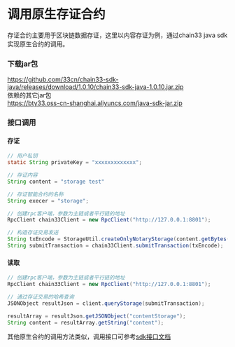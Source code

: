 # 调用原生存证合约

存证合约主要用于区块链数据存证，这里以内容存证为例，通过chain33 java sdk实现原生合约的调用。

### 下载jar包
https://github.com/33cn/chain33-sdk-java/releases/download/1.0.10/chain33-sdk-java-1.0.10.jar.zip  
依赖的其它jar包  
https://bty33.oss-cn-shanghai.aliyuncs.com/java-sdk-jar.zip  

### 接口调用

#### 存证
``` java
// 用户私钥
static String privateKey = "xxxxxxxxxxxxx";

// 存证内容
String content = "storage test"

// 存证智能合约的名称
String execer = "storage";

// 创建rpc客户端，参数为主链或者平行链的地址
RpcClient chain33Client = new RpcClient("http://127.0.0.1:8801");

// 构造存证交易发送
String txEncode = StorageUtil.createOnlyNotaryStorage(content.getBytes(), execer, privateKey);
String submitTransaction = chain33Client.submitTransaction(txEncode);

```

#### 读取
```java
// 创建rpc客户端，参数为主链或者平行链的地址
RpcClient chain33Client = new RpcClient("http://127.0.0.1:8801");

// 通过存证交易的哈希查询
JSONObject resultJson = client.queryStorage(submitTransaction);

resultArray = resultJson.getJSONObject("contentStorage");
String content = resultArray.getString("content");

```

其他原生合约的调用方法类似，调用接口可参考[sdk接口文档](https://github.com/33cn/chain33-sdk-java/blob/master/%E8%81%94%E7%9B%9F%E9%93%BE%E6%8E%A5%E5%8F%A3%E8%AF%B4%E6%98%8E.md)
